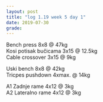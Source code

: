 ```yaml
---
layout: post
title: "log 1.19 week 5 day 1"
date: 2019-07-30
grade:
---
```


Bench press 8x8 @ 47kg       
Kosi potisak bučicama 3x15 @ 12.5kg     
Cable crossover 3x15 @ 9kg   

Uski bench 8x8 @ 42kg     
Tricpes pushdown 4xmax. @ 14kg    

A1 Zadnje rame 4x12 @ 3kg  
A2 Lateralno rame 4x12 @ 3kg  
